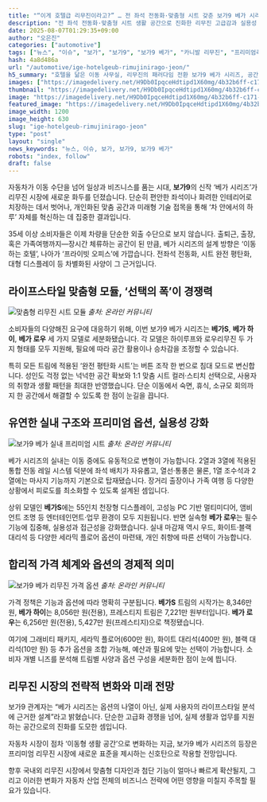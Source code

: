 ```yaml
---
title: "“이게 호텔급 리무진이라고?” … 전 좌석 전동화·맞춤형 시트 갖춘 보가9 베가 시리즈 ‘등장’"
description: "전 좌석 전동화·맞춤형 시트 생활 공간으로 진화한 리무진 고급감과 실용성 모두 잡았다 ..."
date: 2025-08-07T01:29:35+09:00
author: "오은진"
categories: ["automotive"]
tags: ["뉴스", "이슈", "보가", "보가9", "보가9 베가", "카니발 리무진", "프리미엄리무진시장", "차량내부혁신"]
hash: 4a8d486a
url: "/automotive/ige-hotelgeub-rimujinirago-jeon/"
h5_summary: "호텔을 닮은 이동 사무실, 리무진의 패러다임 전환 보가9 베가 시리즈, 공간과 기술의 재해석"
images: ["https://imagedelivery.net/H9Db0IpqceHdtipd1X60mg/4b32b6ff-c171-48db-d542-cfe043fd0d00/public", "https://imagedelivery.net/H9Db0IpqceHdtipd1X60mg/01980668-8068-44ee-f760-b4ee47cc6100/public", "https://imagedelivery.net/H9Db0IpqceHdtipd1X60mg/906438c8-62ed-4f49-8db9-6c5da98c5500/public", "https://imagedelivery.net/H9Db0IpqceHdtipd1X60mg/afdfdab4-77cc-4d5c-2cc6-f0ca058ee800/public"]
thumbnail: "https://imagedelivery.net/H9Db0IpqceHdtipd1X60mg/4b32b6ff-c171-48db-d542-cfe043fd0d00/public"
image: "https://imagedelivery.net/H9Db0IpqceHdtipd1X60mg/4b32b6ff-c171-48db-d542-cfe043fd0d00/public"
featured_image: "https://imagedelivery.net/H9Db0IpqceHdtipd1X60mg/4b32b6ff-c171-48db-d542-cfe043fd0d00/public"
image_width: 1200
image_height: 630
slug: "ige-hotelgeub-rimujinirago-jeon"
type: "post"
layout: "single"
news_keywords: "뉴스, 이슈, 보가, 보가9, 보가9 베가"
robots: "index, follow"
draft: false
---
```


자동차가 이동 수단을 넘어 일상과 비즈니스를 품는 시대, **보가9**의 신작 ‘베가 시리즈’가 리무진 시장에 새로운 화두를 던졌습니다. 단순히 편안한 좌석이나 화려한 인테리어로 치장하는 데서 벗어나, 개인화된 맞춤 공간과 미래형 기술 접목을 통해 ‘차 안에서의 하루’ 자체를 혁신하는 데 집중한 결과입니다.  
 
35세 이상 소비자들은 이제 차량을 단순한 외출 수단으로 보지 않습니다. 출퇴근, 출장, 혹은 가족여행까지—장시간 체류하는 공간이 된 만큼, 베가 시리즈의 설계 방향은 ‘이동하는 호텔’, 나아가 ‘프라이빗 오피스’에 가깝습니다. 전좌석 전동화, 시트 완전 평탄화, 대형 디스플레이 등 차별화된 사양이 그 근거입니다.

## 라이프스타일 맞춤형 모듈, ‘선택의 폭’이 경쟁력

![맞춤형 리무진 시트 모듈](https://imagedelivery.net/H9Db0IpqceHdtipd1X60mg/906438c8-62ed-4f49-8db9-6c5da98c5500/public)
*출처: 온라인 커뮤니티*


소비자들의 다양해진 요구에 대응하기 위해, 이번 보가9 베가 시리즈는 **베가S**, **베가 하이**, **베가 로우** 세 가지 모델로 세분화됐습니다. 각 모델은 하이루프와 로우리무진 두 가지 형태를 모두 지원해, 필요에 따라 공간 활용이나 승차감을 조정할 수 있습니다.

특히 모든 트림에 적용된 ‘완전 평탄화 시트’는 버튼 조작 한 번으로 침대 모드로 변신합니다. 성인도 걱정 없는 넉넉한 공간 확보와 1:1 맞춤 시트 컬러·스티치 선택으로, 사용자의 취향과 생활 패턴을 최대한 반영했습니다. 단순 이동에서 숙면, 휴식, 소규모 회의까지 한 공간에서 해결할 수 있도록 한 점이 눈길을 끕니다.

## 유연한 실내 구조와 프리미엄 옵션, 실용성 강화

![보가9 베가 실내 프리미엄 시트](https://imagedelivery.net/H9Db0IpqceHdtipd1X60mg/afdfdab4-77cc-4d5c-2cc6-f0ca058ee800/public)
*출처: 온라인 커뮤니티*


베가 시리즈의 실내는 이동 중에도 유동적으로 변형이 가능합니다. 2열과 3열에 적용된 통합 전동 레일 시스템 덕분에 좌석 배치가 자유롭고, 열선·통풍은 물론, 1열 조수석과 2열에는 마사지 기능까지 기본으로 탑재됐습니다. 장거리 출장이나 가족 여행 등 다양한 상황에서 피로도를 최소화할 수 있도록 설계된 셈입니다.

상위 모델인 **베가S**에는 55인치 천장형 디스플레이, 고성능 PC 기반 멀티미디어, 앰비언트 조명 등 엔터테인먼트·업무 환경이 모두 지원됩니다. 반면 실속형 **베가 로우**는 필수 기능에 집중해, 실용성과 접근성을 강화했습니다. 실내 마감재 역시 우드, 화이트·블랙 대리석 등 다양한 세라믹 플로어 옵션이 마련돼, 개인 취향에 따른 선택이 가능합니다.

## 합리적 가격 체계와 옵션의 경제적 의미

![보가9 베가 리무진 가격 옵션](https://imagedelivery.net/H9Db0IpqceHdtipd1X60mg/01980668-8068-44ee-f760-b4ee47cc6100/public)
*출처: 온라인 커뮤니티*


가격 정책은 기능과 옵션에 따라 명확히 구분됩니다. **베가S** 트림의 시작가는 8,346만 원, **베가 하이**는 8,056만 원(전용), 프레스티지 트림은 7,221만 원부터입니다. **베가 로우**는 6,256만 원(전용), 5,427만 원(프레스티지)으로 책정됐습니다.  
 
여기에 그래비티 패키지, 세라믹 플로어(600만 원), 화이트 대리석(400만 원), 블랙 대리석(10만 원) 등 추가 옵션을 조합 가능해, 예산과 필요에 맞는 선택이 가능합니다. 소비자 개별 니즈를 분석해 트림별 사양과 옵션 구성을 세분화한 점이 눈에 띕니다.

## 리무진 시장의 전략적 변화와 미래 전망

보가9 관계자는 “베가 시리즈는 옵션의 나열이 아닌, 실제 사용자의 라이프스타일 분석에 근거한 설계”라고 밝혔습니다. 단순한 고급화 경쟁을 넘어, 실제 생활과 업무를 지원하는 공간으로의 진화를 도모한 셈입니다.  
 
자동차 시장이 점차 ‘이동형 생활 공간’으로 변화하는 지금, 보가9 베가 시리즈의 등장은 프리미엄 리무진 시장에 새로운 표준을 제시하는 신호탄으로 작용할 전망입니다.  
 
향후 국내외 리무진 시장에서 맞춤형 디자인과 첨단 기능이 얼마나 빠르게 확산될지, 그리고 이러한 변화가 자동차 산업 전체의 비즈니스 전략에 어떤 영향을 미칠지 주목할 필요가 있습니다.
